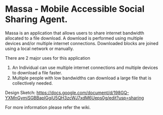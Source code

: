 # Massa - Mobile Accessible Social Sharing Agent. 

Massa is an application that allows users to share internet bandwidth allocated to a file download. A download is performed using multiple devices and/or multiple internet connections. Downloaded blocks are joined using a local network or manually. 

There are 2 major uses for this application 
1) An Individual can use multiple internet connections and multiple devices to download a file faster.
2) Multiple people with low bandwidths can download a large file that is collectively needed. 

Design Sketch:
https://docs.google.com/document/d/198GQ-YXMnGymiSGBBaplGgiU5QH3zcWJ7xdM6Ueps0g/edit?usp=sharing

For more information please refer the wiki.

